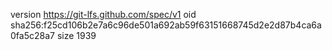 version https://git-lfs.github.com/spec/v1
oid sha256:f25cd106b2e7a6c96de501a692ab59f63151668745d2e2d87b4ca6a0fa5c28a7
size 1939
